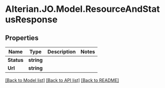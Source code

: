 # Alterian.JO.Model.ResourceAndStatusResponse

## Properties

Name | Type | Description | Notes
------------ | ------------- | ------------- | -------------
**Status** | **string** |  | 
**Url** | **string** |  | 

[[Back to Model list]](../README.md#documentation-for-models) [[Back to API list]](../README.md#documentation-for-api-endpoints) [[Back to README]](../README.md)

